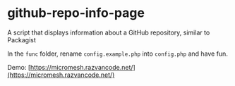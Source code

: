 # github-repo-info-page
 A script that displays information about a GitHub repository, similar to Packagist


In the `func` folder, rename `config.example.php` into `config.php` and have fun.

Demo: [https://micromesh.razvancode.net/](https://micromesh.razvancode.net/)